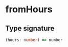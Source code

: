 # fromHours

## Type signature

<!-- prettier-ignore-start -->
```typescript
(hours: number) => number
```
<!-- prettier-ignore-end -->
